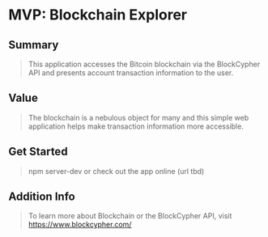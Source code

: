 # MVP: Blockchain Explorer

## Summary ##
  > This application accesses the Bitcoin blockchain via the BlockCypher API and presents account transaction information to the user.

## Value ##
  > The blockchain is a nebulous object for many and this simple web application helps make transaction information more accessible.

## Get Started ##
  > npm server-dev or check out the app online (url tbd)

## Addition Info ##
  > To learn more about Blockchain or the BlockCypher API, visit https://www.blockcypher.com/